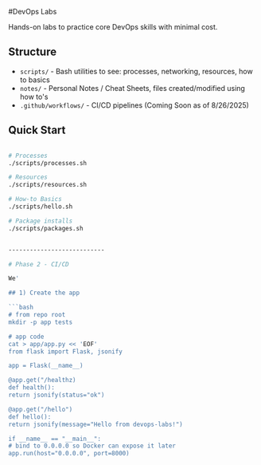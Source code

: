 #DevOps Labs

Hands-on labs to practice core DevOps skills with minimal cost.

## Structure
- `scripts/` - Bash utilities to see: processes, networking, resources, how to basics
- `notes/` - Personal Notes / Cheat Sheets, files created/modified using how to's
- `.github/workflows/` - CI/CD pipelines (Coming Soon as of 8/26/2025)

## Quick Start
```bash

# Processes
./scripts/processes.sh

# Resources
./scripts/resources.sh

# How-to Basics
./scripts/hello.sh

# Package installs
./scripts/packages.sh


---------------------------

# Phase 2 - CI/CD

We'

## 1) Create the app

```bash
# from repo root
mkdir -p app tests

# app code
cat > app/app.py << 'EOF'
from flask import Flask, jsonify

app = Flask(__name__)

@app.get("/healthz)
def health():
return jsonify(status="ok")

@app.get("/hello")
def hello():
return jsonify(message="Hello from devops-labs!")

if __name__ == "__main__":
# bind to 0.0.0.0 so Docker can expose it later
app.run(host="0.0.0.0", port=8000)
